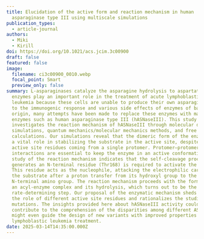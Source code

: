 ```yaml
---
title: Elucidation of the active form and reaction mechanism in human
  asparaginase type III using multiscale simulations
publication_types:
  - article-journal
authors:
  - Miki
  - Kirill
doi: https://doi.org/10.1021/acs.jcim.3c00900
draft: false
featured: false
image:
  filename: ci3c00900_0010.webp
  focal_point: Smart
  preview_only: false
summary: L-asparaginases catalyze the asparagine hydrolysis to aspartate. These
  enzymes play an important role in the treatment of acute lymphoblastic
  leukemia because these cells are unable to produce their own asparagine. Due
  to the immunogenic response and various side effects of enzymes of bacterial
  origin, many attempts have been made to replace these enzymes with mammalian
  enzymes such as human asparaginase type III (hASNaseIII). This study
  investigates the reaction mechanism of hASNaseIII through molecular dynamics
  simulations, quantum mechanics/molecular mechanics methods, and free energy
  calculations. Our simulations reveal that the dimeric form of the enzyme plays
  a vital role in stabilizing the substrate in the active site, despite the
  active site residues coming from a single protomer. Protomer–protomer
  interactions are essential to keep the enzyme in an active conformation. Our
  study of the reaction mechanism indicates that the self-cleavage process that
  generates an N-terminal residue (Thr168) is required to activate the enzyme.
  This residue acts as the nucleophile, attacking the electrophilic carbon of
  the substrate after a proton transfer from its hydroxyl group to the
  N-terminal amino group. The reaction mechanism proceeds with the formation of
  an acyl-enzyme complex and its hydrolysis, which turns out to be the
  rate-determining step. Our proposal of the enzymatic mechanism sheds light on
  the role of different active site residues and rationalizes the studies on
  mutations. The insights provided here about hASNaseIII activity could
  contribute to the comprehension of the disparities among different ASNases and
  might even guide the design of new variants with improved properties for acute
  lymphoblastic leukemia treatment.
date: 2025-03-14T14:35:00.000Z
---
```

